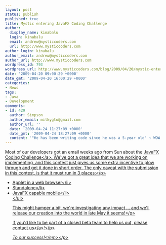 ```yaml
---
layout: post
status: publish
published: true
title: Mystic entering JavaFX Coding Challenge
author:
  display_name: kinabalu
  login: kinabalu
  email: andrew@mysticcoders.com
  url: http://www.mysticcoders.com
author_login: kinabalu
author_email: andrew@mysticcoders.com
author_url: http://www.mysticcoders.com
wordpress_id: 793
wordpress_url: http://www.mysticcoders.com/blog/2009/04/20/mystic-entering-javafx-coding-challenge/
date: '2009-04-20 09:00:29 +0000'
date_gmt: '2009-04-20 16:00:29 +0000'
categories:
- News
tags:
- Java
- Development
comments:
- id: 429
  author: Simpson
  author_email: milkygto@gmail.com
  author_url: ''
  date: '2009-04-24 11:27:09 +0000'
  date_gmt: '2009-04-24 18:27:09 +0000'
  content: '"He has been writing code since he was a 5-year old" ~ WOW'
---
```

<p>Most of our developers got an email weeks ago from Sun about the <a href="http:&#47;&#47;javafx.com&#47;challenge&#47;?intcmp=2668" title="JavaFX Coding Challenge" target="_blank">JavaFX Coding Challenge<&#47;a>. We've got a great idea that we are working on implementing, and this contest just gives us some extra incentive to plow through and get it done in short order. The only caveat with the submission in this contest, is that it must run in 3 places:<&#47;p></p>
<ul>
<li>Applet in a web browser<&#47;li>
<li>Standalone<&#47;li>
<li>JavaFX capable mobile<&#47;li><br />
<&#47;ul></p>
<p>This might hamper a bit, we're investigating any impact ... and we'll release our creation into the world in late May it seems!<&#47;p></p>
<p>If you'd like to be part of a closed beta team to help us out, please <a href="http:&#47;&#47;www.mysticcoders.com&#47;contact&#47;" title="Mystic Contact Us" target="_top">contact us<&#47;a>!<&#47;p></p>
<p><em>To our success!<&#47;em><&#47;p></p>
